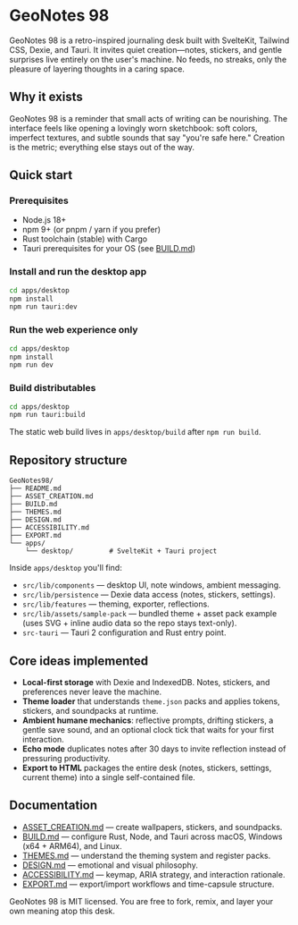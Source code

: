 # GeoNotes 98

GeoNotes 98 is a retro-inspired journaling desk built with SvelteKit, Tailwind CSS, Dexie, and Tauri. It invites quiet creation—notes, stickers, and gentle surprises live entirely on the user's machine. No feeds, no streaks, only the pleasure of layering thoughts in a caring space.

## Why it exists

GeoNotes 98 is a reminder that small acts of writing can be nourishing. The interface feels like opening a lovingly worn sketchbook: soft colors, imperfect textures, and subtle sounds that say "you're safe here." Creation is the metric; everything else stays out of the way.

## Quick start

### Prerequisites

- Node.js 18+
- npm 9+ (or pnpm / yarn if you prefer)
- Rust toolchain (stable) with Cargo
- Tauri prerequisites for your OS (see [BUILD.md](BUILD.md))

### Install and run the desktop app

```bash
cd apps/desktop
npm install
npm run tauri:dev
```

### Run the web experience only

```bash
cd apps/desktop
npm install
npm run dev
```

### Build distributables

```bash
cd apps/desktop
npm run tauri:build
```

The static web build lives in `apps/desktop/build` after `npm run build`.

## Repository structure

```
GeoNotes98/
├── README.md
├── ASSET_CREATION.md
├── BUILD.md
├── THEMES.md
├── DESIGN.md
├── ACCESSIBILITY.md
├── EXPORT.md
└── apps/
    └── desktop/         # SvelteKit + Tauri project
```

Inside `apps/desktop` you'll find:

- `src/lib/components` — desktop UI, note windows, ambient messaging.
- `src/lib/persistence` — Dexie data access (notes, stickers, settings).
- `src/lib/features` — theming, exporter, reflections.
- `src/lib/assets/sample-pack` — bundled theme + asset pack example (uses SVG + inline audio data so the repo stays text-only).
- `src-tauri` — Tauri 2 configuration and Rust entry point.

## Core ideas implemented

- **Local-first storage** with Dexie and IndexedDB. Notes, stickers, and preferences never leave the machine.
- **Theme loader** that understands `theme.json` packs and applies tokens, stickers, and soundpacks at runtime.
- **Ambient humane mechanics**: reflective prompts, drifting stickers, a gentle save sound, and an optional clock tick that waits for your first interaction.
- **Echo mode** duplicates notes after 30 days to invite reflection instead of pressuring productivity.
- **Export to HTML** packages the entire desk (notes, stickers, settings, current theme) into a single self-contained file.

## Documentation

- [ASSET_CREATION.md](ASSET_CREATION.md) — create wallpapers, stickers, and soundpacks.
- [BUILD.md](BUILD.md) — configure Rust, Node, and Tauri across macOS, Windows (x64 + ARM64), and Linux.
- [THEMES.md](THEMES.md) — understand the theming system and register packs.
- [DESIGN.md](DESIGN.md) — emotional and visual philosophy.
- [ACCESSIBILITY.md](ACCESSIBILITY.md) — keymap, ARIA strategy, and interaction rationale.
- [EXPORT.md](EXPORT.md) — export/import workflows and time-capsule structure.

GeoNotes 98 is MIT licensed. You are free to fork, remix, and layer your own meaning atop this desk.
